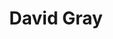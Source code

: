 ---
title: "David Gray"
summary: "David Peter Gray is a British singer-songwriter. He released his first album in 1993 and received worldwide attention after the release of White Ladder six years later. White Ladder was the first of three UK chart-toppers in six years for Gray; it became the fifth best-selling album of the 2000s in the UK and ranked as the tenth best-selling album of the 21st century in the United Kingdom in October 2019. Gray is also known for the hit single \"Babylon\" from the White Ladder album. He has received four Brit Award nominations, including two nominations for Best British Male."
slug: "david-gray"
image: "david-gray.jpg"
apple_music_artist_url: "https://music.apple.com/gb/artist/david-gray/316381"
wikipedia_url: "https://en.wikipedia.org/wiki/David_Gray_(musician)"
---